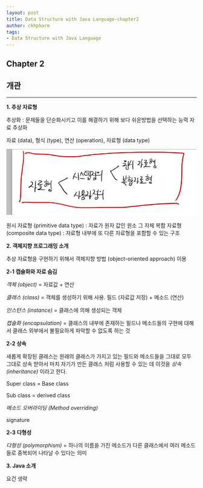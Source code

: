 ```yaml
---
layout: post
title: Data Structure with Java Language-chapter2
author: ckhpharm
tags:
- Data Structure with Java Language
---
```


## Chapter 2

## 개관
-----

__1. 추상 자료형__

추상화 : 문제들을 단순화시키고 이를 해결하기 위해 보다 쉬운방법을 선택하는 능력
자료 추상화

자료 (data), 형식 (type), 연산 (operation), 자료형 (data type)

![Alt text](./image/Data-type-category.png)

원시 자료형 (primitive data type) : 자료가 원자 값인 원소 그 자체
복합 자료형 (composite data type) : 자료형 내부에 또 다른 자료형을 포함할 수 있는 구조

__2. 객체지향 프로그래밍 소개__

추상 자료형을 구현하기 위해서 객체지향 방법 (object-oriented approach) 이용

__2-1 캡슐화와 자료 숨김__

*객체 (object)* = 자료값 + 연산

*클래스 (class)* = 객체를 생성하기 위해 사용. 필드 (자료값 저장) + 메소드 (연산)

*인스턴스 (instance)* = 클래스에 의해 생성되는 객체

*캡슐화 (encapsulation)* = 클래스의 내부에 존재하는 필드나 메소드들의 구현에 대해서 클래스 외부에서 불필요하게 파악할 수 없도록 하는 것

__2-2 상속__

새롭게 확장된 클래스는 원래의 클래스가 가지고 있는 필드와 메소드들을 그대로 모두 그대로 상속 받아서 마치 자기가 만든 클래스 처럼 사용할 수 있는 데 이것을 *상속 (inheritance)* 이라고 한다.

Super class = Base class

Sub class = derived class

*메소드 오버라이딩 (Method overriding)*

signature

__2-3 다형성__

*다형성 (polymorphism)* = 하나의 이름을 가진 메소드가 다른 클래스에서 여러 메소드들로 중복되어 나타날 수 있다는 의미

__3. Java 소개__ 

요건 생략
